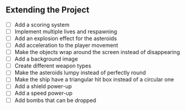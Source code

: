 ## Extending the Project
 
- [ ]    Add a scoring system
- [ ]    Implement multiple lives and respawning
- [ ]    Add an explosion effect for the asteroids
- [ ]    Add acceleration to the player movement
- [ ]    Make the objects wrap around the screen instead of disappearing
- [ ]    Add a background image
- [ ]    Create different weapon types
- [ ]    Make the asteroids lumpy instead of perfectly round
- [ ]    Make the ship have a triangular hit box instead of a circular one
- [ ]    Add a shield power-up
- [ ]    Add a speed power-up
- [ ]    Add bombs that can be dropped
